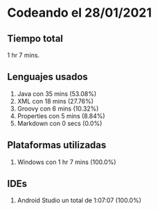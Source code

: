 # Codeando el 28/01/2021

## Tiempo total
1 hr 7 mins.

## Lenguajes usados
1. Java con 35 mins (53.08%)
1. XML con 18 mins (27.76%)
1. Groovy con 6 mins (10.32%)
1. Properties con 5 mins (8.84%)
1. Markdown con 0 secs (0.0%)

## Plataformas utilizadas
1. Windows con 1 hr 7 mins (100.0%)

## IDEs
1. Android Studio un total de 1:07:07 (100.0%)

